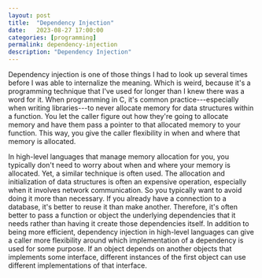 ```yaml
---
layout: post
title:  "Dependency Injection"
date:   2023-08-27 17:00:00
categories: [programming]
permalink: dependency-injection
description: "Dependency Injection"
---
```


Dependency injection is one of those things I had to look up several times before I was able to internalize the meaning. Which is weird, because it's a programming technique that I've used for longer than I knew there was a word for it. When programming in C, it's common practice---especially when writing libraries---to never allocate memory for data structures within a function.  You let the caller figure out how they're going to allocate memory and have them pass a pointer to that allocated memory to your function. This way, you give the caller flexibility in when and where that memory is allocated.

In high-level languages that manage memory allocation for you, you typically don't need to worry about when and where your memory is allocated. Yet, a similar technique is often used. The allocation and initialization of data structures is often an expensive operation, especially when it involves network communication. So you typically want to avoid doing it more than necessary. If you already have a connection to a database, it's better to reuse it than make another. Therefore, it's often better to pass a function or object the underlying dependencies that it needs rather than having it create those dependencies itself. In addition to being more efficient, dependency injection in high-level languages can give a caller more flexibility around which implementation of a dependency is used for some purpose. If an object depends on another objects that implements some interface, different instances of the first object can use different implementations of that interface.